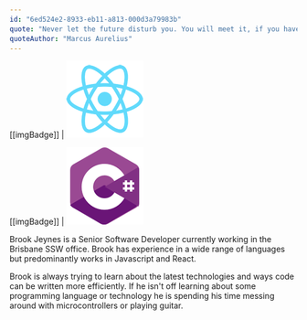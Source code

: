 ```yaml
---
id: "6ed524e2-8933-eb11-a813-000d3a79983b"
quote: "Never let the future disturb you. You will meet it, if you have to, with the same weapons of reason which today arm you against the present."
quoteAuthor: "Marcus Aurelius"
---
```


[[imgBadge]]
| ![React](../badges/Developer-react.png)

[[imgBadge]]
| ![C#](../badges/Developer-c-sharp.png)

Brook Jeynes is a Senior Software Developer currently working in the Brisbane SSW office. Brook has experience in a wide range of languages but predominantly works in Javascript and React.

Brook is always trying to learn about the latest technologies and ways code can be written more efficiently. If he isn't off learning about some programming language or technology he is spending his time messing around with microcontrollers or playing guitar.
